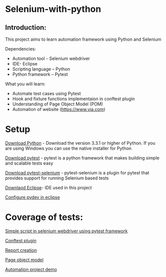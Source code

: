 # Selenium-with-python

## Introduction:

This project aims to learn automation framework using Python and Selenium

Dependencies:
-	Automation tool - Selenium webdriver
-	IDE- Eclipse
-	Scripting language – Python
-	Python framework – Pytest

What you will learn:
- Automate test cases using Pytest
- Hook and fixture functions implementaion in conftest plugin
- Understanding of Page Object Model (POM)
- Automation of website (https://www.via.com)

# Setup
[Download Python](https://www.python.org/downloads/) - Download the version 3.3.1 or higher of Python. If you are using Windows you can use the native installer for Python

[Download pytest](https://docs.pytest.org/en/latest/getting-started.html) - pytest is a python framework that makes building simple and scalable tests easy

[Download pytest-selenium](https://pypi.org/project/pytest-selenium/) - pytest-selenium is a plugin for pytest that provides support for running Selenium based tests 

[Downlaod Eclipse](https://www.eclipse.org/downloads/)- IDE used in this project

[Configure pydev in eclipse](http://www.vogella.com/tutorials/Python/article.html#firstpython_program)


# Coverage of tests:
[Simple script in selenium webdriver using pytest framework](https://github.com/Timsi02/Selenium-with-python/blob/master/Simple%20pytest%20script/README.md)

[Conftest plugin](https://github.com/Timsi02/Selenium-with-python/blob/master/Simple%20pytest%20script/README.md)

[Report creation](https://github.com/Timsi02/Selenium-with-python/blob/master/Simple%20pytest%20script/README.md)

[Page object model](https://github.com/Timsi02/Selenium-with-python/blob/master/Page%20Object%20Model/README.md)

[Automation project demo](https://github.com/Timsi02/Selenium-with-python/tree/master/Automation%20project%20demo)
